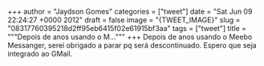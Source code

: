 
+++
author = "Jaydson Gomes"
categories = ["tweet"]
date = "Sat Jun 09 22:24:27 +0000 2012"
draft = false
image = "{TWEET_IMAGE}"
slug = "08317760395218d2ff95eb6415f02e61915bf3aa"
tags = ["tweet"]
title = """Depois de anos usando o M..."""
+++
Depois de anos usando o Meebo Messanger, serei obrigado a parar pq será descontinuado. Espero que seja integrado ao GMail.
